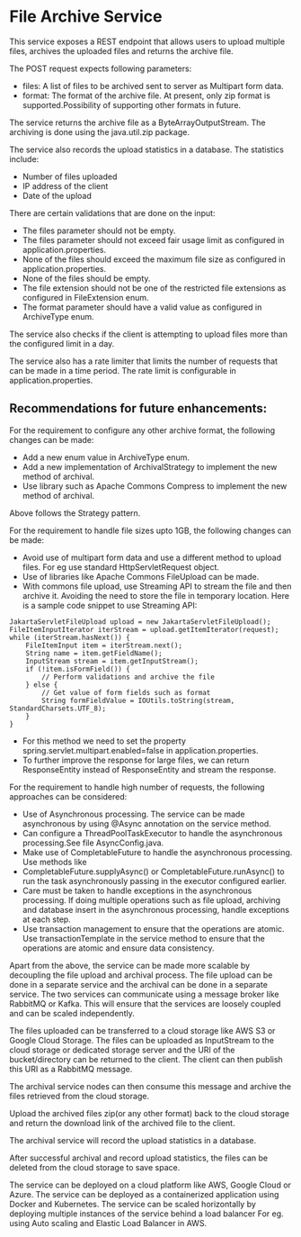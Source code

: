 File Archive Service
====================
This service exposes a REST endpoint that allows users to upload multiple files, archives the uploaded files and returns
the archive file.

The POST request expects following parameters:

- files: A list of files to be archived sent to server as Multipart form data.
- format: The format of the archive file. At present, only zip format is supported.Possibility of supporting other
  formats in future.

The service returns the archive file as a ByteArrayOutputStream.
The archiving is done using the java.util.zip package.

The service also records the upload statistics in a database. The statistics include:

- Number of files uploaded
- IP address of the client
- Date of the upload

There are certain validations that are done on the input:

- The files parameter should not be empty.
- The files parameter should not exceed fair usage limit as configured in application.properties.
- None of the files should exceed the maximum file size as configured in application.properties.
- None of the files should be empty.
- The file extension should not be one of the restricted file extensions as configured in FileExtension enum.
- The format parameter should have a valid value as configured in ArchiveType enum.

The service also checks if the client is attempting to upload files more than the configured limit in a day.

The service also has a rate limiter that limits the number of requests that can be made in a time period.
The rate limit is configurable in application.properties.

Recommendations for future enhancements:
----------------------------------------

For the requirement to configure any other archive format, the following changes can be made:

- Add a new enum value in ArchiveType enum.
- Add a new implementation of ArchivalStrategy to implement the new method of archival.
- Use library such as Apache Commons Compress to implement the new method of archival.

Above follows the Strategy pattern.

For the requirement to handle file sizes upto 1GB, the following changes can be made:

- Avoid use of multipart form data and use a different method to upload files. For eg use standard HttpServletRequest
  object.
- Use of libraries like Apache Commons FileUpload can be made.
- With commons file upload, use Streaming API to stream the file and then archive it. Avoiding the need to store the
  file in temporary location.
  Here is a sample code snippet to use Streaming API:

```
JakartaServletFileUpload upload = new JakartaServletFileUpload();
FileItemInputIterator iterStream = upload.getItemIterator(request);
while (iterStream.hasNext()) {
    FileItemInput item = iterStream.next();
    String name = item.getFieldName();
    InputStream stream = item.getInputStream();
    if (!item.isFormField()) {
        // Perform validations and archive the file
    } else {
        // Get value of form fields such as format
        String formFieldValue = IOUtils.toString(stream, StandardCharsets.UTF_8);
    }
}
```

- For this method we need to set the property spring.servlet.multipart.enabled=false in application.properties.
- To further improve the response for large files, we can return ResponseEntity<StreamingResponseBody> instead of
  ResponseEntity<ByteArrayOutputStream> and stream the response.

For the requirement to handle high number of requests, the following approaches can be considered:

- Use of Asynchronous processing. The service can be made asynchronous by using @Async annotation on the service method.
- Can configure a ThreadPoolTaskExecutor to handle the asynchronous processing.See file AsyncConfig.java.
- Make use of CompletableFuture to handle the asynchronous processing. Use methods like
- CompletableFuture.supplyAsync() or CompletableFuture.runAsync() to run the task asynchronously passing in the executor
  configured earlier.
- Care must be taken to handle exceptions in the asynchronous processing. If doing multiple operations such as file
  upload, archiving and database insert in the asynchronous processing, handle exceptions at each step.
- Use transaction management to ensure that the operations are atomic. Use transactionTemplate in the service method to
  ensure that the operations are atomic and ensure data consistency.

Apart from the above, the service can be made more scalable by decoupling the file upload and archival process. The file
upload can be done in a separate service and the archival can be done in a separate service. The two services can
communicate using a message broker like RabbitMQ or Kafka. This will ensure that the services are loosely coupled and
can be scaled independently.

The files uploaded can be transferred to a cloud storage like AWS S3 or Google Cloud Storage. The files can be uploaded
as InputStream to the cloud storage or dedicated storage server and the URI of the bucket/directory can be returned to
the client. The client can then publish this URI as a RabbitMQ message.

The archival service nodes can then consume this message and archive the files retrieved from the cloud storage.

Upload the archived files zip(or any other format) back to the cloud storage and return the download link of the
archived file to the client.

The archival service will record the upload statistics in a database.

After successful archival and record upload statistics, the files can be deleted from the cloud storage to save space.

The service can be deployed on a cloud platform like AWS, Google Cloud or Azure. The service can be deployed as a
containerized application using Docker and Kubernetes. The service can be scaled horizontally by deploying multiple
instances of the service behind a load balancer For eg. using Auto scaling and Elastic Load Balancer in AWS.



